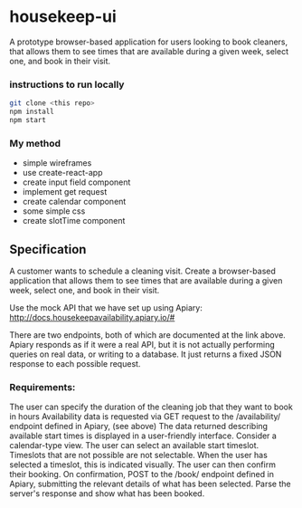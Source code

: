 # housekeep-ui

A prototype browser-based application for users looking to book cleaners, that allows them to see times that are available during a given week, select one, and book in their visit.

### instructions to run locally
```bash
git clone <this repo>
npm install
npm start
```

### My method
- simple wireframes
- use create-react-app
- create input field component
- implement get request
- create calendar component
- some simple css
- create slotTime component

## Specification

A customer wants to schedule a cleaning visit. Create a browser-based application that allows them to see times that are available during a given week, select one, and book in their visit.

Use the mock API that we have set up using Apiary:
http://docs.housekeepavailability.apiary.io/#

There are two endpoints, both of which are documented at the link above. Apiary responds as if it were a real API, but it is not actually performing queries on real data, or writing to a database. It just returns a fixed JSON response to each possible request.

### Requirements:
The user can specify the duration of the cleaning job that they want to book in hours
Availability data is requested via GET request to the /availability/ endpoint defined in Apiary, (see above)
The data returned describing available start times is displayed in a user-friendly interface. Consider a calendar-type view.
The user can select an available start timeslot. Timeslots that are not possible are not selectable.
When the user has selected a timeslot, this is indicated visually.
The user can then confirm their booking. On confirmation, POST to the /book/ endpoint defined in Apiary, submitting the relevant details of what has been selected.
Parse the server's response and show what has been booked.